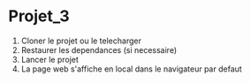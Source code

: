 # Projet_3

1. Cloner le projet ou le telecharger
2. Restaurer les dependances (si necessaire)
3. Lancer le projet
4. La page web s'affiche en local dans le navigateur par defaut
